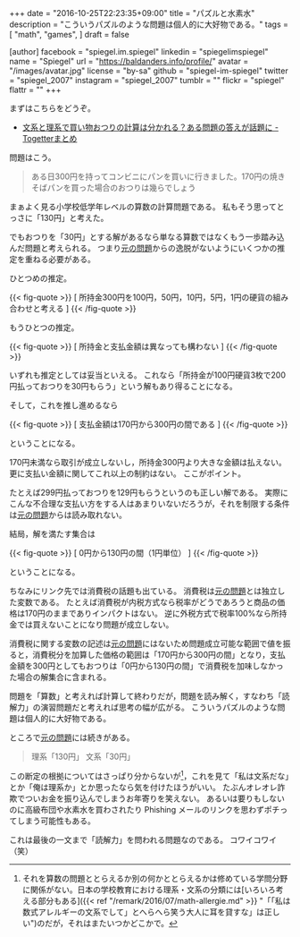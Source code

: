 +++
date = "2016-10-25T22:23:35+09:00"
title = "パズルと水素水"
description = "こういうパズルのような問題は個人的に大好物である。"
tags = [
  "math",
  "games",
]
draft = false

[author]
  facebook = "spiegel.im.spiegel"
  linkedin = "spiegelimspiegel"
  name = "Spiegel"
  url = "https://baldanders.info/profile/"
  avatar = "/images/avatar.jpg"
  license = "by-sa"
  github = "spiegel-im-spiegel"
  twitter = "spiegel_2007"
  instagram = "spiegel_2007"
  tumblr = ""
  flickr = "spiegel"
  flattr = ""
+++

まずはこちらをどうぞ。

- [文系と理系で買い物おつりの計算は分かれる？ある問題の答えが話題に - Togetterまとめ](http://togetter.com/li/1040337)

問題はこう。

> ある日300円を持ってコンビニにパンを買いに行きました。170円の焼きそばパンを買った場合のおつりは幾らでしょう

まぁよく見る小学校低学年レベルの算数の計算問題である。
私もそう思ってとっさに「130円」と考えた。

でもおつりを「30円」とする解があるなら単なる算数ではなくもう一歩踏み込んだ問題と考えられる。
つまり[元の問題]からの逸脱がないようにいくつかの推定を重ねる必要がある。

ひとつめの推定。

{{< fig-quote >}}
\[
所持金300円を100円，50円，10円，5円，1円の硬貨の組み合わせと考える
\]
{{< /fig-quote >}}

もうひとつの推定。

{{< fig-quote >}}
\[
所持金と支払金額は異なっても構わない
\]
{{< /fig-quote >}}

いずれも推定としては妥当といえる。
これなら「所持金が100円硬貨3枚で200円払っておつりを30円もらう」という解もあり得ることになる。

そして，これを推し進めるなら

{{< fig-quote >}}
\[
支払金額は170円から300円の間である
\]
{{< /fig-quote >}}

ということになる。

170円未満なら取引が成立しないし，所持金300円より大きな金額は払えない。
更に支払い金額に関してこれ以上の制約はない。
ここがポイント。

たとえば299円払っておつりを129円もらうというのも正しい解である。
実際にこんな不合理な支払い方をする人はあまりいないだろうが，それを制限する条件は[元の問題]からは読み取れない。

結局，解を満たす集合は

{{< fig-quote >}}
\[
0円から130円の間（1円単位）
\]
{{< /fig-quote >}}

ということになる。

ちなみにリンク先では消費税の話題も出ている。
消費税は[元の問題]とは独立した変数である。
たとえば消費税が内税方式なら税率がどうであろうと商品の価格は170円のままでありインパクトはない。
逆に外税方式で税率100%なら所持金では買えないことになり問題が成立しない。

消費税に関する変数の記述は[元の問題]にはないため問題成立可能な範囲で値を振ると，消費税分を加算した価格の範囲は「170円から300円の間」となり，支払金額を300円としてもおつりは「0円から130円の間」で消費税を加味しなかった場合の解集合に含まれる。

問題を「算数」と考えれば計算して終わりだが，問題を読み解く，すなわち「読解力」の演習問題だと考えれば思考の幅が広がる。
こういうパズルのような問題は個人的に大好物である。

ところで[元の問題]には続きがある。

> 理系「130円」 文系「30円」

この断定の根拠についてはさっぱり分からないが[^a]，これを見て「私は文系だな」とか「俺は理系か」とか思ったなら気を付けたほうがいい。
たぶんオレオレ詐欺でついお金を振り込んでしまうお年寄りを笑えない。
あるいは要りもしないのに高級布団や水素水を買わされたり Phishing メールのリンクを思わずポチってしまう可能性もある。

[^a]: それを算数の問題ととらえるか別の何かととらえるかは修めている学問分野に関係がない。日本の学校教育における理系・文系の分類には[いろいろ考える部分もある]({{< ref "/remark/2016/07/math-allergie.md" >}} "「「私は数式アレルギーの文系でして」とへらへら笑う大人に耳を貸すな」は正しい")のだが，それはまたいつかどこかで。

これは最後の一文まで「読解力」を問われる問題なのである。
コワイコワイ（笑）

[元の問題]: https://twitter.com/7ibx/status/790145337042149376